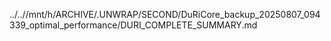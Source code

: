 ../..//mnt/h/ARCHIVE/.UNWRAP/SECOND/DuRiCore_backup_20250807_094339_optimal_performance/DURI_COMPLETE_SUMMARY.md